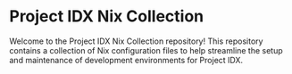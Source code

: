 # Project IDX Nix Collection

Welcome to the Project IDX Nix Collection repository! This repository contains a collection of Nix configuration files to help streamline the setup and maintenance of development environments for Project IDX.